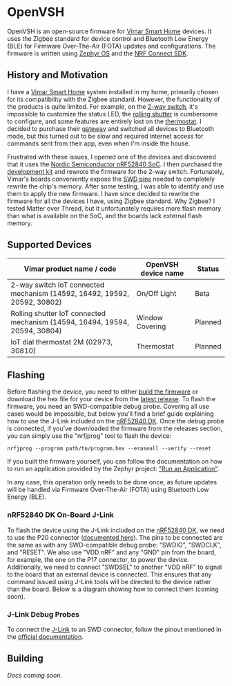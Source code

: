 # OpenVSH

OpenVSH is an open-source firmware for [Vimar Smart Home](https://www.vimar.com/en/int/smart-home-15487122.html) devices. It uses the Zigbee standard for device control and Bluetooth Low Energy (BLE) for Firmware Over-The-Air (FOTA) updates and configurations. The firmware is written using [Zephyr OS](https://docs.zephyrproject.org/latest/introduction/index.html) and the [NRF Connect SDK](https://docs.nordicsemi.com/bundle/ncs-latest/page/nrf/index.html).

## History and Motivation

I have a [Vimar Smart Home](https://www.vimar.com/en/int/smart-home-15487122.html) system installed in my home, primarily chosen for its compatibility with the Zigbee standard. However, the functionality of the products is quite limited. For example, on the [2-way switch](https://www.vimar.com/en/int/catalog/product/index/code/19592.0), it's impossible to customize the status LED, the [rolling shutter](https://www.vimar.com/en/int/catalog/product/index/code/19594.0) is cumbersome to configure, and some features are entirely lost on the [thermostat](https://www.vimar.com/en/int/catalog/product/index/code/02973.B). I decided to purchase their [gateway](https://www.vimar.com/en/int/catalog/product/index/code/19597.B) and switched all devices to Bluetooth mode, but this turned out to be slow and required internet access for commands sent from their app, even when I'm inside the house.

Frustrated with these issues, I opened one of the devices and discovered that it uses the [Nordic Semiconductor nRF52840 SoC](https://www.nordicsemi.com/Products/nRF52840). I then purchased the [development kit](https://www.nordicsemi.com/Products/Development-hardware/nRF52840-DK) and rewrote the firmware for the 2-way switch. Fortunately, Vimar's boards conveniently expose the [SWD pins](https://wiki.segger.com/Target_Interface_SWD) needed to completely rewrite the chip's memory. After some testing, I was able to identify and use them to apply the new firmware. I have since decided to rewrite the firmware for all the devices I have, using Zigbee standard. Why Zigbee? I tested Matter over Thread, but it unfortunately requires more flash memory than what is available on the SoC, and the boards lack external flash memory.

## Supported Devices

| Vimar product name / code                                                   | OpenVSH device name | Status  |
| --------------------------------------------------------------------------- | ------------------- | ------- |
| 2-way switch IoT connected mechanism (14592, 16492, 19592, 20592, 30802)    | On/Off Light        | Beta    |
| Rolling shutter IoT connected mechanism (14594, 16494, 19594, 20594, 30804) | Window Covering     | Planned |
| IoT dial thermostat 2M (02973, 30810)                                       | Thermostat          | Planned |

## Flashing

Before flashing the device, you need to either [build the firmware](#building) or download the hex file for your device from the [latest release](https://github.com/alessiodionisi/openvsh/releases/latest). To flash the firmware, you need an SWD-compatible debug probe. Covering all use cases would be impossible, but below you'll find a brief guide explaining how to use the J-Link included on the [nRF52840 DK](https://www.nordicsemi.com/Products/Development-hardware/nRF52840-DK). Once the debug probe is connected, if you've downloaded the firmware from the releases section, you can simply use the "nrfjprog" tool to flash the device:

```
nrfjprog --program path/to/program.hex --eraseall --verify --reset
```

If you built the firmware yourself, you can follow the documentation on how to run an application provided by the Zephyr project: ["Run an Application"](https://docs.zephyrproject.org/latest/develop/application/index.html#run-an-application).

In any case, this operation only needs to be done once, as future updates will be handled via Firmware Over-The-Air (FOTA) using Bluetooth Low Energy (BLE).

### nRF52840 DK On-Board J-Link

To flash the device using the J-Link included on the [nRF52840 DK](https://www.nordicsemi.com/Products/Development-hardware/nRF52840-DK), we need to use the P20 connector ([documented here](https://docs.nordicsemi.com/bundle/ug_nrf52840_dk/page/UG/dk/ext_programming_support.html)). The pins to be connected are the same as with any SWD-compatible debug probe: "SWDIO", "SWDCLK", and "RESET". We also use "VDD nRF" and any "GND" pin from the board, for example, the one on the P17 connector, to power the device. Additionally, we need to connect "SWDSEL" to another "VDD nRF" to signal to the board that an external device is connected. This ensures that any command issued using J-Link tools will be directed to the device rather than the board. Below is a diagram showing how to connect them (coming soon).

### J-Link Debug Probes

To connect the [J-Link](https://www.segger.com/products/debug-probes/j-link) to an SWD connector, follow the pinout mentioned in the [official documentation](https://www.segger.com/products/debug-probes/j-link/technology/interface-description).

## Building

_Docs coming soon._
